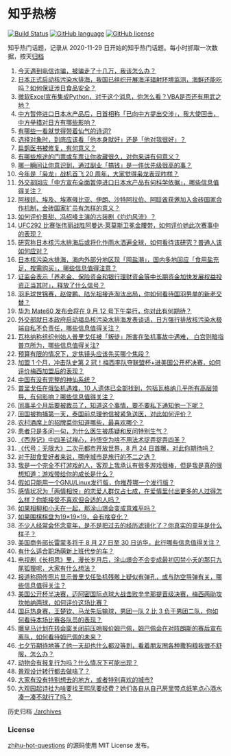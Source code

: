 # 知乎热榜
[![Build Status](https://github.com/ToWeLong/zhihu-hot-questions/workflows/CI/badge.svg)](https://github.com/ToWeLong/zhihu-hot-questions/actions)
[![GitHub language](https://img.shields.io/badge/language-golang-orange.svg)](https://golang.org/)
[![GitHub license](https://img.shields.io/github/license/ToWeLong/zhihu-hot-questions)](https://github.com/ToWeLong/zhihu-hot-questions/blob/main/LICENSE)

知乎热门话题，记录从 2020-11-29 日开始的知乎热门话题。每小时抓取一次数据，按天[归档](./archives)

<!-- BEGIN -->

1. [今天遇到电信诈骗，被骗走了十几万，我该怎么办？](https://www.zhihu.com/question/585063188)
1. [日本正式启动核污染水排海，我国已组织开展海洋辐射环境监测，海鲜还能吃吗？如何保证涉日食品安全？](https://www.zhihu.com/question/618895483)
1. [微软Excel宣布集成Python，对于这个消息，你怎么看？VBA是否还有用武之地？](https://www.zhihu.com/question/618707918)
1. [中方暂停进口日本水产品后，日首相称「已向中方提出交涉」，我大使回击，中方举措对日方有哪些影响？](https://www.zhihu.com/question/618985632)
1. [有哪些一看就觉得带着仙气的诗词?](https://www.zhihu.com/question/618342485)
1. [选择对象时，到底应该看「他本身就好」还是「他对我很好」？](https://www.zhihu.com/question/618374098)
1. [扁鹊医书被修复，有何意义？](https://www.zhihu.com/question/618572263)
1. [有哪些旅途的门票或车票让你收藏很久，对你来讲有何意义？](https://www.zhihu.com/question/616388151)
1. [哪一瞬间让你意识到，通过副业「搞钱」是一件优先级很高的事？](https://www.zhihu.com/question/617182521)
1. [今年是「枭龙」战机首飞 20 周年，大家觉得枭龙表现咋样？](https://www.zhihu.com/question/618738986)
1. [外交部回应「中方宣布全面暂停进口日本水产品有何科学依据」，哪些信息值得关注？](https://www.zhihu.com/question/618939808)
1. [阿根廷、埃及、埃塞俄比亚、伊朗、沙特阿拉伯、阿联酋获邀加入金砖国家合作机制，金砖国家扩员有怎样的意义？](https://www.zhihu.com/question/618935027)
1. [如何评价景甜、冯绍峰主演的古装剧《灼灼风流》？](https://www.zhihu.com/question/618136648)
1. [UFC292 比赛张伟丽战胜阿曼达·莱莫斯卫冕金腰带，如何评价她此次赛事中的表现？](https://www.zhihu.com/question/618250850)
1. [研究称日本核污水排海后或将化作雨水洒遍全球，如何看待该研究？普通人该如何应对？](https://www.zhihu.com/question/618907654)
1. [日本核污染水排海，海内外部分地区现「囤盐潮」，国内多地回应「食用盐充足，按需购买」，哪些信息值得注意？](https://www.zhihu.com/question/618941813)
1. [证监会表示「养老金、保险资金和银行理财资金等中长期资金加快发展权益投资正当其时」，释放了什么信号？](https://www.zhihu.com/question/618989294)
1. [羽毛球世锦赛，赵俊鹏、陆光祖接连淘汰出局，你如何看待国羽男单的新老交替？](https://www.zhihu.com/question/618715874)
1. [华为 Mate60 发布会将在 9 月 12 号下午举行，你对此有何期待？](https://www.zhihu.com/question/618530681)
1. [外交部就日本政府启动福岛核污染水排海发表谈话，日方强行排放核污染水极端自私不负责任，哪些信息值得关注？](https://www.zhihu.com/question/618912354)
1. [瓦格纳称组织创始人普里戈任被「叛徒」所害在坠机事故中遇难， 白宫则暗指普京所为，哪些信息值得关注?](https://www.zhihu.com/question/618879909)
1. [预算有限的情况下，定焦镜头应该先买哪个焦段？](https://www.zhihu.com/question/613580796)
1. [加盟 1 个月，冲击队史第 2 冠！梅西率队夺联盟杯+进美国公开杯决赛，如何评价梅西加盟后的表现？](https://www.zhihu.com/question/618904206)
1. [中国有没有完整的神仙系统？](https://www.zhihu.com/question/338161225)
1. [普里戈任在俄坠机遇难，10 人遗体已全部找到，包括瓦格纳几乎所有高层领导，有何影响？哪些信息值得关注？](https://www.zhihu.com/question/618859857)
1. [同事半个月后要被裁员了，知道这个事情，要不要私下通知他一下呢？](https://www.zhihu.com/question/617833484)
1. [回国被拘捕第一天，泰国前总理他信被紧急送医，对此如何评价？](https://www.zhihu.com/question/618718182)
1. [农村酒席上的招牌菜你知道哪些，最喜欢哪个？](https://www.zhihu.com/question/477644935)
1. [患者只是多问一句，为什么医生被质疑和反问特别生气？](https://www.zhihu.com/question/618557035)
1. [《西游记》中四圣试禅心，孙悟空为啥不用法术捉弄捉弄四圣？](https://www.zhihu.com/question/617355200)
1. [《代号：无限大》二次元都市开放世界，8 月 24 日首曝，对此你期待吗？](https://www.zhihu.com/question/617919733)
1. [对于甜食爱好者来说，哪座城市是旅行的不二之选？](https://www.zhihu.com/question/618374741)
1. [我是一个完全不打游戏的人，客观上我承认有很多游戏很棒，但是我是真的很想知道：游戏带给你的成长是什么？](https://www.zhihu.com/question/618765536)
1. [假如只能用一个GNU/Linux发行版，你推荐哪一个发行版？](https://www.zhihu.com/question/604462757)
1. [感情状况为「两情相悦」的恋爱人群仅占七成，在爱情里付出更多的人过得怎么样？你能接受不喜欢但合适的人吗？](https://www.zhihu.com/question/618392529)
1. [如果相柳和小夭在一起，那涂山璟会变成意难平吗？](https://www.zhihu.com/question/616572530)
1. [如果围棋棋盘为19×19×19，会有啥变化？](https://www.zhihu.com/question/618239416)
1. [不少人经常会怀念童年，是不是把过去的经历滤镜化了？你真实的童年是什么样子？](https://www.zhihu.com/question/618373759)
1. [美国商务部长雷蒙多将于 8 月 27 日至 30 日访华，此行哪些信息值得关注？](https://www.zhihu.com/question/618582226)
1. [有什么适合职场萌新上班代步的车？](https://www.zhihu.com/question/617580196)
1. [电视剧《长相思》里，漫长岁月后，涂山璟会不会变成最初囚禁小夭的那只九尾狐狸呢，大家有什么想法？](https://www.zhihu.com/question/618495355)
1. [报道称网传照片显示普里戈任坠机残骸上疑似有弹孔，或与防空导弹有关，哪些信息值得关注？](https://www.zhihu.com/question/618886129)
1. [美国公开杯半决赛，迈阿密国际点球大战击败辛辛那提晋级决赛，梅西两助攻坎帕纳两球，如何评价这场比赛？](https://www.zhihu.com/question/618882930)
1. [国乒热身赛，王楚钦、马龙先后输球，男团一队 2 比 3 负于男团二队，你如何看待本场比赛各队员的表现？](https://www.zhihu.com/question/618928755)
1. [曝皇马计划在转会窗关闭前压哨报价姆巴佩，姆巴佩会在对阵朗斯的赛后宣布离队，如何看待姆巴佩的未来？](https://www.zhihu.com/question/618883100)
1. [七夕节期待地等了他一天却也什么都没等到，看着朋友圈各种撒狗粮我很不舒服，怎么办？](https://www.zhihu.com/question/614078693)
1. [动物会有报复行为吗？什么情况下可能出现？](https://www.zhihu.com/question/19758354)
1. [景观设计转行都去做啥了？](https://www.zhihu.com/question/353792142)
1. [大家有没有特别想去的地方，或者特别喜欢的城市?](https://www.zhihu.com/question/614220809)
1. [大观园起诗社为啥要找王熙凤要经费？她们各自从自己房里带点纸笔点心酒水凑一凑不就行了吗？](https://www.zhihu.com/question/618239091)

<!-- END -->

历史归档 [./archives](./archives)


### License
[zhihu-hot-questions](https://github.com/towelong/zhihu-hot-questions) 的源码使用 MIT License 发布。